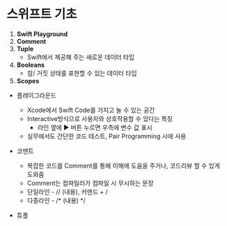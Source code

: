 # 스위프트 기초

1. **Swift Playground**
2. **Comment**
3. **Tuple**
    - Swift에서 제공해 주는 새로운 데이터 타입
4. **Booleans**
    - 참/ 거짓 상태를 표현할 수 있는 데이터 타입
5. **Scopes**

- 플레이그라운드
    - Xcode에서 Swift Code를 가지고 놀 수 있는 공간
    - Interactive방식으로 사용자와 상호작용할 수 있다는 특징
        - 라인 옆에 ▶︎ 버튼 누르면 우측에 변수 값 표시 
    - 실무에서도 간단한 코드 테스트, Pair Programming 시에 사용
    
- 코멘트
    - 복잡한 코드를 Comment를 통해 이해에 도움을 주거나, 코드리뷰 할 수 있게 도와줌
    - Comment는 컴파일러가 컴파일 시 무시하는 문장
    - 단일라인 - // (내용), 커맨드 + /
    - 다중라인 - /* (내용) */

- 튜플 